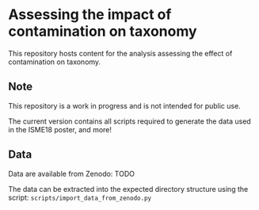 # Assessing the impact of contamination on taxonomy

This repository hosts content for the analysis assessing the effect of contamination on taxonomy.

## Note

This repository is a work in progress and is not intended for public use.

The current version contains all scripts required to generate the data used in the ISME18 poster, and more!

## Data

Data are available from Zenodo: TODO

The data can be extracted into the expected directory structure using the script:
`scripts/import_data_from_zenodo.py`
